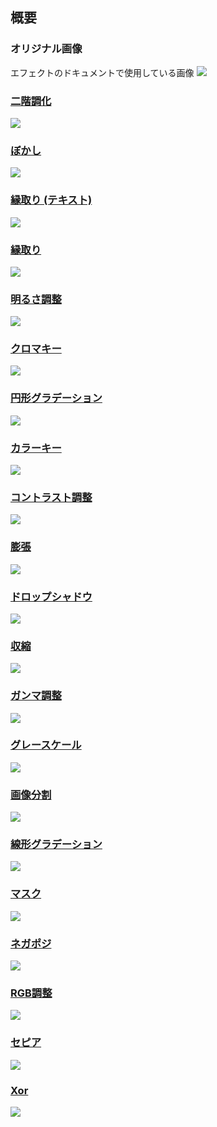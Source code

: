 ## 概要

### オリジナル画像

エフェクトのドキュメントで使用している画像
![](https://github.com/b-editor/BEditor/raw/main/docs/example/original.png)

### [二階調化](https://beditor.net/Document?page=effects/binarization)
![](https://github.com/b-editor/BEditor/raw/main/docs/example/binarization.jpg)

### [ぼかし](https://beditor.net/Document?page=effects/blur)
![](https://github.com/b-editor/BEditor/raw/main/docs/example/blur.jpg)

### [縁取り (テキスト)](https://beditor.net/Document?page=effects/border-text)
![](https://github.com/b-editor/BEditor/raw/main/docs/example/border-text.jpg)

### [縁取り](https://beditor.net/Document?page=effects/border)
![](https://github.com/b-editor/BEditor/raw/main/docs/example/border.jpg)

### [明るさ調整](https://beditor.net/Document?page=effects/brightness)
![](https://github.com/b-editor/BEditor/raw/main/docs/example/brightness.jpg)

### [クロマキー](https://beditor.net/Document?page=effects/chroma-key)
![](https://github.com/b-editor/BEditor/raw/main/docs/example/chroma-key.jpg)

### [円形グラデーション](https://beditor.net/Document?page=effects/circular-gradient)
![](https://github.com/b-editor/BEditor/raw/main/docs/example/circular-gradient.jpg)

### [カラーキー](https://beditor.net/Document?page=effects/color-key)
![](https://github.com/b-editor/BEditor/raw/main/docs/example/color-key.jpg)

### [コントラスト調整](https://beditor.net/Document?page=effects/contrast)
![](https://github.com/b-editor/BEditor/raw/main/docs/example/contrast.jpg)

### [膨張](https://beditor.net/Document?page=effects/dilate)
![](https://github.com/b-editor/BEditor/raw/main/docs/example/dilate.jpg)

### [ドロップシャドウ](https://beditor.net/Document?page=effects/drop-shadow)
![](https://github.com/b-editor/BEditor/raw/main/docs/example/drop-shadow.jpg)

### [収縮](https://beditor.net/Document?page=effects/erode)
![](https://github.com/b-editor/BEditor/raw/main/docs/example/erode.jpg)

### [ガンマ調整](https://beditor.net/Document?page=effects/gamma)
![](https://github.com/b-editor/BEditor/raw/main/docs/example/gamma.jpg)

### [グレースケール](https://beditor.net/Document?page=effects/grayscale)
![](https://github.com/b-editor/BEditor/raw/main/docs/example/grayscale.jpg)

### [画像分割](https://beditor.net/Document?page=effects/image-split)
![](https://github.com/b-editor/BEditor/raw/main/docs/example/image-split.jpg)

### [線形グラデーション](https://beditor.net/Document?page=effects/linear-gradient)
![](https://github.com/b-editor/BEditor/raw/main/docs/example/linear-gradient.jpg)

### [マスク](https://beditor.net/Document?page=effects/mask)
![](https://github.com/b-editor/BEditor/raw/main/docs/example/mask.jpg)

### [ネガポジ](https://beditor.net/Document?page=effects/negaposi)
![](https://github.com/b-editor/BEditor/raw/main/docs/example/negaposi.jpg)

### [RGB調整](https://beditor.net/Document?page=effects/rgb-correction)
![](https://github.com/b-editor/BEditor/raw/main/docs/example/rgb-correction.jpg)

### [セピア](https://beditor.net/Document?page=effects/sepia)
![](https://github.com/b-editor/BEditor/raw/main/docs/example/sepia.jpg)

### [Xor](https://beditor.net/Document?page=effects/xor)
![](https://github.com/b-editor/BEditor/raw/main/docs/example/xor.jpg)